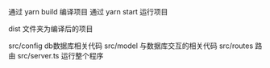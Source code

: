 通过 yarn build 编译项目
通过 yarn start 运行项目

dist 文件夹为编译后的项目

src/config db数据库相关代码
src/model 与数据库交互的相关代码
src/routes 路由
src/server.ts 运行整个程序
